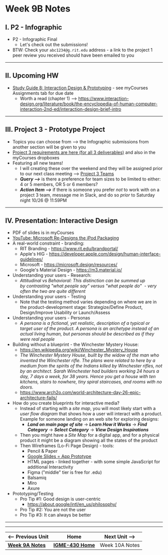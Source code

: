 # Week 9B Notes

## I. P2 - Infographic 

- P2 - Infographic Final
  - Let's check out the submissions!
- BTW: Check your `abc1234@g.rit.edu` address - a link to the project 1 peer review you received should have been emailed to you
 
---

## II. Upcoming HW
- [Study Guide 8: Interaction Design & Prototyping](https://docs.google.com/document/d/1gRDgkQNEEACPyXCWzBotQ03IAfYR41UmgKcGhz1I4wo/edit?tab=t.0#heading=h.yhu4oq3rbp7z) - see myCourses Assignments tab for due date
  - Worth a read (chapter 1) --> https://www.interaction-design.org/literature/book/the-encyclopedia-of-human-computer-interaction-2nd-ed/interaction-design-brief-intro

---

## III. Project 3 - Prototype Project
- Topics you can choose from --> the Infographic submissions from another section will be given to you
- [Project 3 requirements are here (for all 3 deliverables)](../documents/p3-interactive-prototype.md) and also in the myCourses dropboxes
- Featuring all new teams!
  - I will creating these over the weekend and they will be assigned prior to our next class meeting --> [Project 3 Teams](../documents/p3-teams.md)
  - ***Query -->*** is there a preference for team sizes to be limited to either: 4 or 5 members, OR 5 or 6 members?
  - ***Action Item -->*** if there is someone you prefer *not* to work with on a project 3 team, message me in Slack, and do so *prior* to Saturday night 10/26 @ 11:59PM


---

## IV. Presentation: Interactive Design
- PDF of slides is in myCourses
- [YouTube: Microsoft Re-Designs the iPod Packaging](https://www.youtube.com/watch?v=EUXnJraKM3k)
- A real-world constraint - branding:
  - RIT Branding - https://www.rit.edu/brandportal/
  - Apple's HIG - https://developer.apple.com/design/human-interface-guidelines/
  - Microsoft - https://microsoft.design/resources/
  - Google's Material Design - https://m3.material.io/
- Understanding your users - Research:
  - *Attitudinal vs Behavioral: This distinction can be summed up by contrasting "what people say" versus "what people do"  - very often the two are quite different*
- Understanding your users - Testing
  - Note that the testing method varies depending on where we are in the product-development stage: Strategize/Define Product, Design/Improve Usability or Launch/Assess
- Understanding your users - Personas
  - *A persona is a fictional, yet realistic, description of a typical or target user of the product. A persona is an archetype instead of an actual living human, but personas should be described as if they were real people*
- Building without a blueprint - the Winchester Mystery House:
  - https://en.wikipedia.org/wiki/Winchester_Mystery_House
  - *The Winchester Mystery House, built by the widow of the man who invented the Winchester rifle. The plans were related to here by a medium from the spirits of the Indians killed by Winchester rifles, not by an architect. Sarah Winchester had builders working 24 hours a day, 7 days a week, for 38 years. Hence you get a house with ten kitchens, stairs to nowhere, tiny spiral staircases, and rooms with no doors.*
  - https://www.arch2o.com/world-architecture-day-26-epic-architecture-fails/
- How do you create blueprints for interactive media?
  - Instead of starting with a *site map*, you will most likely start with a *user flow diagram* that shows how a user will interact with a product. Example for someone landing on an  web site for exploring designs:
    - ***Land on main page of site*** -> ***Learn How it Works*** -> ***Find Category*** -> ***Select Category*** -> ***View Design Inspirations***
  - Then you might have a *Site Map* for a digital app, and for a physical product it might be a diagram showing all the states of the product
  - Then Wireframes (Lo-Fi Page Design) - tools:
    - Pencil & Paper
    - [Google Slides = App Prototype](https://medium.com/@gkulowiec/google-slides-app-prototype-23e5d4b76e92)
    - HTML pages - linked together - with some simple JavaScript for additional Interactivity
    - Figma ("middle" tier is free for .edu)
    - Balsamiq
    - Miro
    - Axure
- Prototyping/Testing
  - Pro Tip #1: Good design is user-centric
    - https://about.google/intl/en_us/philosophy/
  - Pro Tip #2: You are not the user
  - Pro Tip #3: It can always be better


    

---
---

| <-- Previous Unit | Home | Next Unit -->
| --- | --- | --- 
|  [**Week 9A Notes**](9A.md)  |  [**IGME-430 Home**](../) | Week 10A Notes
